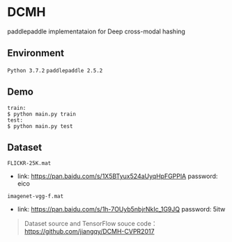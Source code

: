 # DCMH

paddlepaddle implementataion for Deep cross-modal hashing

## Environment

`Python 3.7.2`
`paddlepaddle 2.5.2`

## Demo

```
train:
$ python main.py train
test:
$ python main.py test
```

## Dataset

`FLICKR-25K.mat` 

* link: https://pan.baidu.com/s/1X5BTyux524aUyqHpFGPPlA  password: eico

`imagenet-vgg-f.mat`

* link: https://pan.baidu.com/s/1h-7OUyb5nbjrNkIc_1G9JQ  password: 5itw

> Dataset source and TensorFlow souce code：https://github.com/jiangqy/DCMH-CVPR2017
